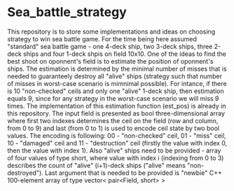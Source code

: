 # Sea_battle_strategy
This repository is to store some implementations and ideas on choosing strategy to win sea battle game.
For the time being here assumed "standard" sea battle game - one 4-deck ship, two 3-deck ships, three 2-deck ships and four 1-deck shpis on field 10x10.
One of the ideas to find the best shoot on oponnent's field is to estimate the position of oponnent's ships. The estimation is determined by the minimal number of misses that is needed to guaranteely destroy all "alive" ships (strategy such that number of misses in worst-case scenario is mimnimal possible). For intance, if there is 10 "non-checked" ceils and only one "alive" 1-deck ship, then estimation equals 9, since for any strategy in the worst-case scenario we will miss 9 times.
The implementation of this estimation function (est_pos) is already in this repository. The input field is presented as bool three-dimensional array where first two indexes determines the ceil on the field (row and column, from 0 to 9) and last (from 0 to 1) is used to encode ceil state by two bool values. The encoding is following: 00 - "non-checked" ceil, 01 - "miss" ceil, 10 - "damaged" ceil and 11 - "destruction" ceil (firstly the value with index 0, then the value with index 1). Also "alive" ships need to be provided - array of four values of type short, where value with index i (indexing from 0 to 3) describes the count of "alive" (i+1)-deck ships ("alive" means "non-destroyed"). Last argument that is needed to be provided is "newbie" C++ 100-element array of type vector< pair<Field, short> > 
